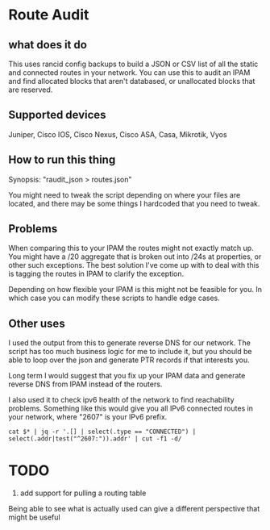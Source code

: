 # Route Audit

## what does it do

This uses rancid config backups to build a JSON or CSV list of all the static
and connected routes in your network.  You can use this to audit an IPAM and
find allocated blocks that aren't databased, or unallocated blocks that are
reserved.

## Supported devices

Juniper, Cisco IOS, Cisco Nexus, Cisco ASA, Casa, Mikrotik, Vyos

## How to run this thing

Synopsis: "raudit_json > routes.json"

You might need to tweak the script depending on where your files are located,
and there may be some things I hardcoded that you need to tweak.


## Problems

When comparing this to your IPAM the routes might not exactly match up.  You
might have a /20 aggregate that is broken out into /24s at properties, or
other such exceptions.  The best solution I've come up with to deal with this
is tagging the routes in IPAM to clarify the exception.

Depending on how flexible your IPAM is this might not be feasible for you.  In
which case you can modify these scripts to handle edge cases.

## Other uses

I used the output from this to generate reverse DNS for our network.  The
script has too much business logic for me to include it, but you should be
able to loop over the json and generate PTR records if that interests you.

Long term I would suggest that you fix up your IPAM data and generate reverse
DNS from IPAM instead of the routers.

I also used it to check ipv6 health of the network to find reachability
problems.  Something like this would give you all IPv6 connected routes in
your network, where "2607" is your IPv6 prefix.

```
cat $* | jq -r '.[] | select(.type == "CONNECTED") | select(.addr|test("^2607:")).addr' | cut -f1 -d/
```

# TODO

1. add support for pulling a routing table

Being able to see what is actually used can give a different perspective that might be useful
